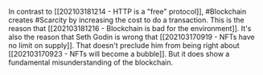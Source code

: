 In contrast to [[202103181214 - HTTP is a "free" protocol]], #Blockchain creates #Scarcity by increasing the cost to do a transaction. This is the reason that [[202103181216 - Blockchain is bad for the environment]]. It's also the reason that Seth Godin is wrong that [[202103170919 - NFTs have no limit on supply]]. That doesn't preclude him from being right about [[202103170923 - NFTs will become a bubble]]. But it does show a fundamental misunderstanding of the blockchain. 
